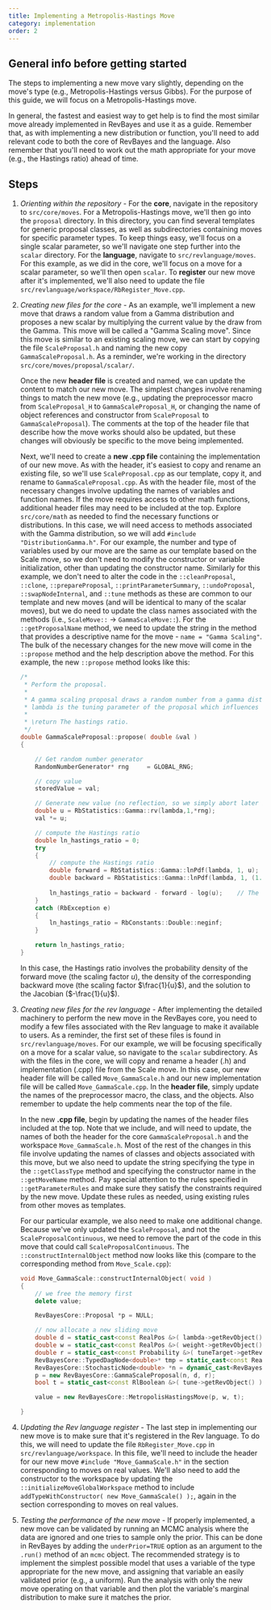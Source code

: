 ```yaml
---
title: Implementing a Metropolis-Hastings Move
category: implementation
order: 2
---
```


## General info before getting started

The steps to implementing a new move vary slightly, depending on the move's type (e.g., Metropolis-Hastings versus Gibbs). For the purpose of this guide, we will focus on a Metropolis-Hastings move.

In general, the fastest and easiest way to get help is to find the most similar move already implemented in RevBayes and use it as a guide. Remember that, as with implementing a new distribution or function, you'll need to add relevant code to both the core of RevBayes and the language. Also remember that you'll need to work out the math appropriate for your move (e.g., the Hastings ratio) ahead of time.

## Steps

1.  _Orienting within the repository_ - For the **core**, navigate in the repository to `src/core/moves`. For a Metropolis-Hastings move, we'll then go into the `proposal` directory. In this directory, you can find several templates for generic proposal classes, as well as subdirectories containing moves for specific parameter types. To keep things easy, we'll focus on a single scalar parameter, so we'll navigate one step further into the `scalar` directory. For the **language**, navigate to `src/revlanguage/moves`. For this example, as we did in the core, we'll focus on a move for a scalar parameter, so we'll then open `scalar`. To **register** our new move after it's implemented, we'll also need to update the file `src/revlanguage/workspace/RbRegister_Move.cpp`.

2.  _Creating new files for the core_ - As an example, we'll implement a new move that draws a random value from a Gamma distribution and proposes a new scalar by multiplying the current value by the draw from the Gamma. This move will be called a "Gamma Scaling move". Since this move is similar to an existing scaling move, we can start by copying the file `ScaleProposal.h` and naming the new copy `GammaScaleProposal.h`. As a reminder, we're working in the directory `src/core/moves/proposal/scalar/`. 

    Once the new **header file** is created and named, we can update the content to match our new move. The simplest changes involve renaming things to match the new move (e.g., updating the preprocessor macro from `ScaleProposal_H` to `GammaScaleProposal_H`, or changing the name of object references and constructor from `ScaleProposal` to `GammaScaleProposal`). The comments at the top of the header file that describe how the move works should also be updated, but these changes will obviously be specific to the move being implemented.

    Next, we'll need to create a **new .cpp file** containing the implementation of our new move. As with the header, it's easiest to copy and rename an existing file, so we'll use `ScaleProposal.cpp` as our template, copy it, and rename to `GammaScaleProposal.cpp`. As with the header file, most of the necessary changes involve updating the names of variables and function names. If the move requires access to other math functions, additional header files may need to be included at the top. Explore `src/core/math` as needed to find the necessary functions or distributions. In this case, we will need access to methods associated with the Gamma distribution, so we will add `#include "DistributionGamma.h"`. For our example, the number and type of variables used by our move are the same as our template based on the Scale move, so we don't need to modify the constructor or variable initialization, other than updating the constructor name. Similarly for this example, we don't need to alter the code in the `::cleanProposal`, `::clone`, `::prepareProposal`, `::printParameterSummary`, `::undoProposal`, `::swapNodeInternal`, and `::tune` methods as these are common to our template and new moves (and will be identical to many of the scalar moves), but we do need to update the class names associated with the methods (i.e., `ScaleMove::` -> `GammaScaleMove::`). For the `::getProposalName` method, we need to update the string in the method that provides a descriptive name for the move - `name = "Gamma Scaling"`. The bulk of the necessary changes for the new move will come in the `::propose` method and the help description above the method. For this example, the new `::propose` method looks like this:

    ```cpp
    /*
     * Perform the proposal.
     *
     * A gamma scaling proposal draws a random number from a gamma distribution u ~ Gamma(lambda,1) and scales the current vale by u
     * lambda is the tuning parameter of the proposal which influences the size of the proposals by changing the shape of the Gamma.
     *
     * \return The hastings ratio.
     */
    double GammaScaleProposal::propose( double &val )
    {
    
        // Get random number generator
        RandomNumberGenerator* rng     = GLOBAL_RNG;
    
        // copy value
        storedValue = val;
    
        // Generate new value (no reflection, so we simply abort later if we propose value here outside of support)
        double u = RbStatistics::Gamma::rv(lambda,1,*rng);
        val *= u;
    
        // compute the Hastings ratio
        double ln_hastings_ratio = 0;
        try
        {
            // compute the Hastings ratio
            double forward = RbStatistics::Gamma::lnPdf(lambda, 1, u);
            double backward = RbStatistics::Gamma::lnPdf(lambda, 1, (1.0/u));
        
            ln_hastings_ratio = backward - forward - log(u);    // The -log(u) term is the Jacobian
        }
        catch (RbException e)
        {
            ln_hastings_ratio = RbConstants::Double::neginf;
        }

        return ln_hastings_ratio;
    }
    ```

    In this case, the Hastings ratio involves the probability density of the forward move (the scaling factor *u*), the density of the corresponding backward move (the scaling factor $\frac{1}{u}$), and the solution to the Jacobian ($-\frac{1}{u}$).

3.  _Creating new files for the rev language_ - After implementing the detailed machinery to perform the new move in the RevBayes core, you need to modify a few files associated with the Rev language to make it available to users. As a reminder, the first set of these files is found in `src/revlanguage/moves`. For our example, we will be focusing specifically on a move for a scalar value, so navigate to the `scalar` subdirectory. As with the files in the core, we will copy and rename a header (.h) and implementation (.cpp) file from the Scale move. In this case, our new header file will be called `Move_GammaScale.h` and our new implementation file will be called `Move_GammaScale.cpp`. In the **header file**, simply update the names of the preprocessor macro, the class, and the objects. Also remember to update the help comments near the top of the file.

    In the new **.cpp file**, begin by updating the names of the header files included at the top. Note that we include, and will need to update, the names of both the header for the core `GammaScaleProposal.h` and the workspace `Move_GammaScale.h`. Most of the rest of the changes in this file involve updating the names of classes and objects associated with this move, but we also need to update the string specifying the type in the `::getClassType` method and specifying the constructor name in the `::getMoveName` method. Pay special attention to the rules specified in `::getParameterRules` and make sure they satisfy the constraints required by the new move. Update these rules as needed, using existing rules from other moves as templates.

    For our particular example, we also need to make one additional change. Because we've only updated the `ScaleProposal`, and not the `ScaleProposalContinuous`, we need to remove the part of the code in this move that could call `ScaleProposalContinuous`. The `::constructInternalObject` method now looks like this (compare to the corresponding method from `Move_Scale.cpp`):

    ```cpp
    void Move_GammaScale::constructInternalObject( void )
    {
        // we free the memory first
        delete value;
    
        RevBayesCore::Proposal *p = NULL;
    
        // now allocate a new sliding move
        double d = static_cast<const RealPos &>( lambda->getRevObject() ).getValue();
        double w = static_cast<const RealPos &>( weight->getRevObject() ).getValue();
        double r = static_cast<const Probability &>( tuneTarget->getRevObject() ).getValue();
        RevBayesCore::TypedDagNode<double>* tmp = static_cast<const RealPos &>( x->getRevObject() ).getDagNode();
        RevBayesCore::StochasticNode<double> *n = dynamic_cast<RevBayesCore::StochasticNode<double> *>( tmp );
        p = new RevBayesCore::GammaScaleProposal(n, d, r);
        bool t = static_cast<const RlBoolean &>( tune->getRevObject() ).getValue();
    
        value = new RevBayesCore::MetropolisHastingsMove(p, w, t);
    
    }
    ```

4. _Updating the Rev language register_ - The last step in implementing our new move is to make sure that it's registered in the Rev language. To do this, we will need to update the file `RbRegister_Move.cpp` in `src/revlanguage/workspace`. In this file, we'll need to include the header for our new move `#include "Move_GammaScale.h"` in the section corresponding to moves on real values. We'll also need to add the constructor to the workspace by updating the `::initializeMoveGlobalWorkspace` method to include `addTypeWithConstructor( new Move_GammaScale() );`, again in the section corresponding to moves on real values.

5.  _Testing the performance of the new move_ - If properly implemented, a new move can be validated by running an MCMC analysis where the data are ignored and one tries to sample only the prior. This can be done in RevBayes by adding the `underPrior=TRUE` option as an argument to the `.run()` method of an `mcmc` object. The recommended strategy is to implement the simplest possible model that uses a variable of the type appropriate for the new move, and assigning that variable an easily validated prior (e.g., a uniform). Run the analysis with only the new move operating on that variable and then plot the variable's marginal distribution to make sure it matches the prior.
